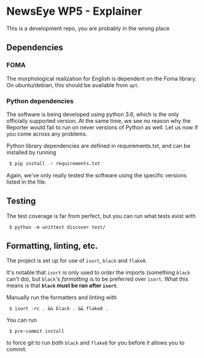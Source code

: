 # NewsEye WP5  - Explainer

This is a development repo, you are probably in the wrong place

## Dependencies

### FOMA

The morphological realization for English is dependent on the Foma library. On ubuntu/debian, this should be available
from `apt`.

### Python dependencies

The software is being developed using python 3.6, which is the only officially supported version. At the same time,
we see no reason why the Reporter would fail to run on never versions of Python as well. Let us now if you come
across any problems.

Python library dependencies are defined in requirements.txt, and can be installed by running

```bash
 $ pip install -r requirements.txt
```

Again, we've only really tested the software using the specific versions listed in the file.

## Testing

The test coverage is far from perfect, but you can run what tests exist with 
```
 $ python -m unittest discover test/
```

## Formatting, linting, etc.

The project is set up for use of `isort`, `black` and `flake8`. 

It's notable that `isort` is only used to *order* the imports (something `black` can't do), but `black`'s *formatting* 
is to be preferred over `isort`. What this means is that **`black` must be ran after `isort`**.

Manually run the formatters and linting with
```
 $ isort -rc . && black . && flake8 .
```

You can run
```
 $ pre-commit install
```
to force git to run both `black` and `flake8` for you before it allows you to commit.


